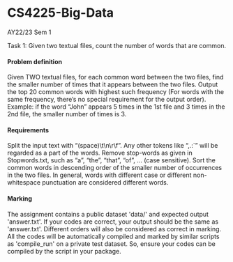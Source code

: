 # CS4225-Big-Data

AY22/23 Sem 1

Task 1: Given two textual files, count the number of words that are common. 

#### Problem definition 
Given TWO textual files, for each common word between the two files, find the smaller number of times that it appears between the two files. Output the top 20 common words with highest such frequency (For words with the same frequency, there’s no special requirement for the output order).
Example: if the word “John” appears 5 times in the 1st file and 3 times in the 2nd file, the smaller number of times is 3.

#### Requirements
Split the input text with “(space)\t\n\r\f”. Any other tokens like “,.:\`” will be regarded as a part of the words.
Remove stop-words as given in Stopwords.txt, such as “a”, “the”, “that”, “of”, … (case sensitive).
Sort the common words in descending order of the smaller number of occurrences in the two files.
In general, words with different case or different non-whitespace punctuation are considered different words.

#### Marking
The assignment contains a public dataset 'data/' and expected output 'answer.txt'. 
If your codes are correct, your output should be the same as 'answer.txt'. 
Different orders will also be considered as correct in marking. 
All the codes will be automatically compiled and marked by similar scripts as 'compile_run' on a private test dataset. 
So, ensure your codes can be compiled by the script in your package.

